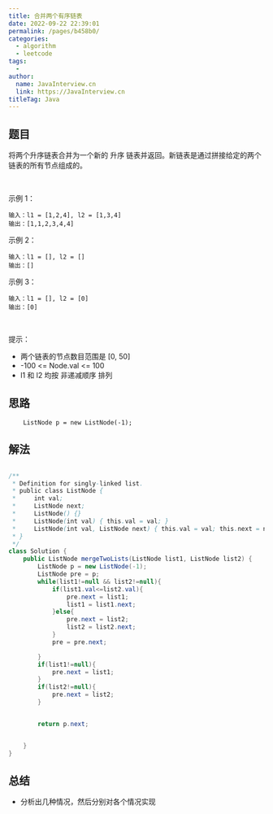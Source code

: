 ```yaml
---
title: 合并两个有序链表
date: 2022-09-22 22:39:01
permalink: /pages/b458b0/
categories:
  - algorithm
  - leetcode
tags:
  - 
author: 
  name: JavaInterview.cn
  link: https://JavaInterview.cn
titleTag: Java
---
```



## 题目

将两个升序链表合并为一个新的 升序 链表并返回。新链表是通过拼接给定的两个链表的所有节点组成的。 

 

示例 1：


    输入：l1 = [1,2,4], l2 = [1,3,4]
    输出：[1,1,2,3,4,4]
示例 2：

    输入：l1 = [], l2 = []
    输出：[]
示例 3：

    输入：l1 = [], l2 = [0]
    输出：[0]
 

提示：

- 两个链表的节点数目范围是 [0, 50]
- -100 <= Node.val <= 100
- l1 和 l2 均按 非递减顺序 排列



## 思路

        ListNode p = new ListNode(-1);

## 解法
```java

/**
 * Definition for singly-linked list.
 * public class ListNode {
 *     int val;
 *     ListNode next;
 *     ListNode() {}
 *     ListNode(int val) { this.val = val; }
 *     ListNode(int val, ListNode next) { this.val = val; this.next = next; }
 * }
 */
class Solution {
    public ListNode mergeTwoLists(ListNode list1, ListNode list2) {
        ListNode p = new ListNode(-1);
        ListNode pre = p;
        while(list1!=null && list2!=null){
            if(list1.val<=list2.val){
                pre.next = list1;
                list1 = list1.next;
            }else{
                pre.next = list2;
                list2 = list2.next;
            }
            pre = pre.next;

        }
        if(list1!=null){
            pre.next = list1;
        }
        if(list2!=null){
            pre.next = list2;
        }


        return p.next;


    }
}
```

## 总结

- 分析出几种情况，然后分别对各个情况实现 
